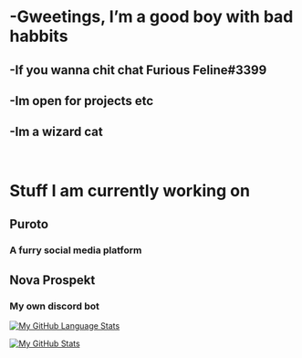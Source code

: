 <h1>-Gweetings, I’m a good boy with bad habbits</h1> 
<h2>-If you wanna chit chat Furious Feline#3399</h2> 
<h2>-Im open for projects etc</h2> 
<h2>-Im a wizard cat</h2> <br>

# Stuff I am currently working on
## Puroto 
### A furry social media platform
## Nova Prospekt
### My own discord bot 




 [![My GitHub Language Stats](https://github-readme-stats.vercel.app/api/top-langs/?username=FissionFeline&langs_count=5&theme=tokyonight)]()


[![My GitHub Stats](https://github-readme-stats.vercel.app/api/?username=FissionFeline&count_private=true&theme=tokyonight&showicons=true)]()















<!---
FissionFeline/FissionFeline is a ✨ special ✨ repository because its `README.md` (this file) appears on your GitHub profile.
You can click the Preview link to take a look at your changes.
--->
